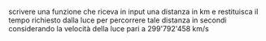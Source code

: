 scrivere una funzione che riceva in input una distanza in km e restituisca il tempo richiesto dalla luce per percorrere tale distanza in secondi considerando la velocità della luce pari a 299'792'458 km/s